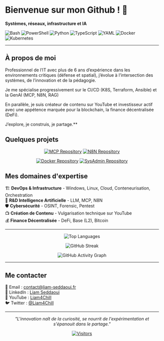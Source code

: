 # Bienvenue sur mon Github ! 👋

**Systèmes, réseaux, infrastructure et IA**

![Bash](https://img.shields.io/badge/Bash-4EAA25?style=for-the-badge&logo=gnu-bash&logoColor=white)
![PowerShell](https://img.shields.io/badge/PowerShell-5391FE?style=for-the-badge&logo=powershell&logoColor=white)
![Python](https://img.shields.io/badge/Python-3776AB?style=for-the-badge&logo=python&logoColor=white)
![TypeScript](https://img.shields.io/badge/TypeScript-3178C6?style=for-the-badge&logo=typescript&logoColor=white)
![YAML](https://img.shields.io/badge/YAML-CB171E?style=for-the-badge&logo=yaml&logoColor=white)
![Docker](https://img.shields.io/badge/Docker-2496ED?style=for-the-badge&logo=docker&logoColor=white)
![Kubernetes](https://img.shields.io/badge/Kubernetes-326CE5?style=for-the-badge&logo=kubernetes&logoColor=white)

---

## À propos de moi

Professionnel de l’IT avec plus de 6 ans d’expérience dans les environnements critiques (défense et spatial), j’évolue à l’intersection des systèmes, de l’innovation et de la pédagogie.

Je me spécialise progressivement sur le CI/CD (K8S, Terraform, Ansible) et la GenAI (MCP, N8N, RAG)

En parallèle, je suis créateur de contenu sur YouTube et investisseur actif avec une appétence marquée pour la blockchain, la finance décentralisée (DeFi).

J’explore, je construis, je partage.**

  

## Quelques projets

<div align="center">

[![MCP Repository](https://github-readme-stats.vercel.app/api/pin/?username=Liam4Chilll&repo=MODEL-CONTEXT-PROTOCOL&theme=synthwave&bg_color=0d1117&title_color=58a6ff&text_color=c9d1d9&icon_color=f85d7f&border_color=30363d&border_radius=10)](https://github.com/Liam4Chilll/MODEL-CONTEXT-PROTOCOL)
[![N8N Repository](https://github-readme-stats.vercel.app/api/pin/?username=Liam4Chilll&repo=N8N&theme=synthwave&bg_color=0d1117&title_color=58a6ff&text_color=c9d1d9&icon_color=f85d7f&border_color=30363d&border_radius=10)](https://github.com/Liam4Chilll/N8N)

[![Docker Repository](https://github-readme-stats.vercel.app/api/pin/?username=Liam4Chilll&repo=DOCKER&theme=synthwave&bg_color=0d1117&title_color=58a6ff&text_color=c9d1d9&icon_color=f85d7f&border_color=30363d&border_radius=10)](https://github.com/Liam4Chilll/DOCKER)
[![SysAdmin Repository](https://github-readme-stats.vercel.app/api/pin/?username=Liam4Chilll&repo=SysAdmin&theme=synthwave&bg_color=0d1117&title_color=58a6ff&text_color=c9d1d9&icon_color=f85d7f&border_color=30363d&border_radius=10)](https://github.com/Liam4Chilll/SysAdmin)
</div>

  

## Mes domaines d'expertise
  
🏗️ **DevOps & Infrastructure** - Windows, Linux, Cloud, Conteneurisation, Orchestration  
🔬 **R&D Intelligence Artificielle** - LLM, MCP, N8N  
🛡️ **Cybersécurité** - OSINT, Forensic, Pentest  
📺 **Création de Contenu** - Vulgarisation technique sur YouTube  
💰 **Finance Décentralisée** - DeFi, Base (L2), Bitcoin  

  
---
  
  

<div align="center">



<!-- Langages avec style compact futuriste -->
![Top Languages](https://github-readme-stats.vercel.app/api/top-langs/?username=Liam4Chilll&layout=compact&theme=synthwave&bg_color=0d1117&title_color=58a6ff&text_color=c9d1d9&border_color=30363d&border_radius=10)

<!-- Streak stats avec effet néon -->
![GitHub Streak](https://streak-stats.demolab.com?user=Liam4Chilll&theme=neon-dark&border_radius=10&date_format=M%20j%5B%2C%20Y%5D)

<!-- Graphique d'activité avec style matrix -->
![GitHub Activity Graph](https://github-readme-activity-graph.vercel.app/graph?username=Liam4Chilll&theme=react-dark&bg_color=0d1117&color=58a6ff&line=f85d7f&point=c9d1d9&area=true&hide_border=true)


</div>

---

## Me contacter

📧 Email : [contact@liam-seddaoui.fr](mailto:contact@liam-seddaoui.fr)  
💼 LinkedIn : [Liam Seddaoui](https://linkedin.com/in/liamsdd)  
🎥 YouTube : [Liam4Chill](https://youtube.com/@Liam4chill)  
🐦 Twitter : [@Liam4Chill](https://twitter.com/Liam4chill)

---

<div align="center">

*"L'innovation naît de la curiosité, se nourrit de l'expérimentation et s'épanouit dans le partage."*

[![Visitors](https://visitor-badge.laobi.icu/badge?page_id=Liam4Chilll.Liam4Chilll)](https://github.com/Liam4Chilll)

</div>
